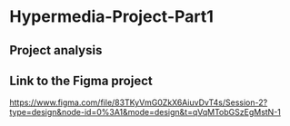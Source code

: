 # Hypermedia-Project-Part1
## Project analysis

## Link to the Figma project
https://www.figma.com/file/83TKyVmG0ZkX6AiuvDvT4s/Session-2?type=design&node-id=0%3A1&mode=design&t=qVqMTobGSzEgMstN-1

